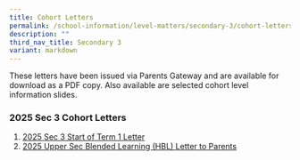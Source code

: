 ```yaml
---
title: Cohort Letters
permalink: /school-information/level-matters/secondary-3/cohort-letters/
description: ""
third_nav_title: Secondary 3
variant: markdown
---
```

These letters have been issued via Parents Gateway and are available for download as a PDF copy. Also available are selected cohort level information slides.  
  

### 2025 Sec 3 Cohort Letters

1. [2025 Sec 3 Start of Term 1 Letter](/files/Level%20Matters/S3/2025_S3_Start_of_Term_1_Letter.pdf)
2. [2025 Upper Sec Blended Learning (HBL) Letter to Parents](/files/Level%20Matters/S3/2025_BL_Infosheet_to_Upper_Sec_Parents.pdf)